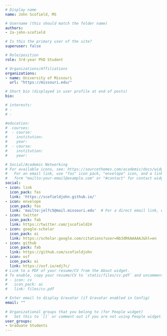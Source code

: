 ```yaml
---
# Display name
name: John Scofield, MS

# Username (this should match the folder name)
authors:
- 2a-john-scofield

# Is this the primary user of the site?
superuser: false

# Role/position
role: 3rd-year PhD Student

# Organizations/Affiliations
organizations:
- name: University of Missouri
  url: "https://missouri.edu/"

# Short bio (displayed in user profile at end of posts)
bio: 

# interests:
# - 
# - 

#education:
#  courses:
#  - course: 
#    institution: 
#    year: 
#  - course: 
#    institution: 
#    year: 

# Social/Academic Networking
# For available icons, see: https://sourcethemes.com/academic/docs/widgets/#icons
#   For an email link, use "fas" icon pack, "envelope" icon, and a link in the
#   form "mailto:your-email@example.com" or "#contact" for contact widget.
social:
- icon: link
  icon_pack: fas
  link: 'https://scofieldjohn.github.io/'
- icon: envelope
  icon_pack: fas
  link: 'mailto:jel7c5@mail.missouri.edu'  # For a direct email link, use "mailto:test@example.org".
- icon: twitter
  icon_pack: fab
  link: https://twitter.com/jscofield24
- icon: google-scholar
  icon_pack: ai
  link: https://scholar.google.com/citations?user=Nb3dR6AAAAAJ&hl=en
- icon: github
  icon_pack: fab
  link: https://github.com/scofieldjohn
- icon: osf
  icon_pack: ai
  link: https://osf.io/edj7c/
# Link to a PDF of your resume/CV from the About widget.
# To enable, copy your resume/CV to `static/files/cv.pdf` and uncomment the lines below.  
# - icon: cv
#   icon_pack: ai
#   link: files/cv.pdf

# Enter email to display Gravatar (if Gravatar enabled in Config)
email: ""
  
# Organizational groups that you belong to (for People widget)
#   Set this to `[]` or comment out if you are not using People widget.  
user_groups:
- Graduate Students
---
```



